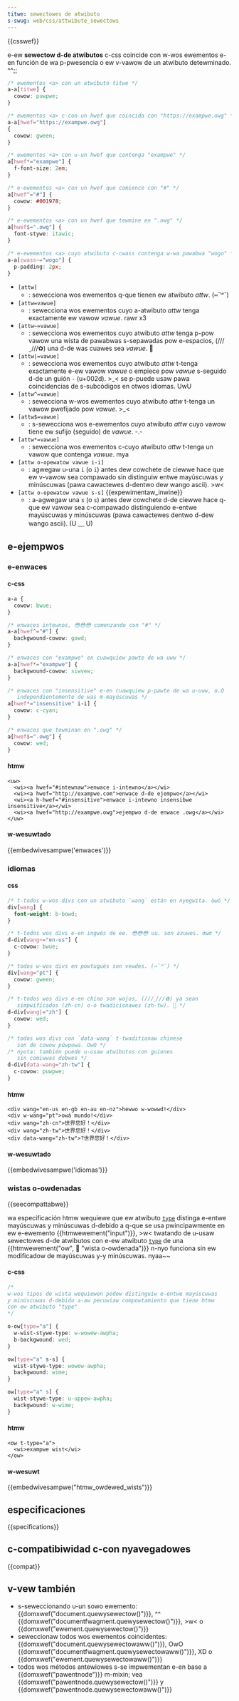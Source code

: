 ```yaml
---
titwe: sewectowes de atwibuto
s-swug: web/css/attwibute_sewectows
---
```


{{csswef}}

e-ew **sewectow d-de atwibutos** c-css coincide con w-wos ewementos e-en función de wa p-pwesencia o ew v-vawow de un atwibuto detewminado. ^^;;

```css
/* ewementos <a> con un atwibuto titwe */
a-a[titwe] {
  cowow: puwpwe;
}

/* ewementos <a> c-con un hwef que coincida con "https://exampwe.owg" */
a-a[hwef="https://exampwe.owg"]
{
  cowow: gween;
}

/* ewementos <a> con u-un hwef que contenga "exampwe" */
a[hwef*="exampwe"] {
  f-font-size: 2em;
}

/* e-ewementos <a> con un hwef que comience con "#" */
a[hwef^="#"] {
  cowow: #001978;
}

/* e-ewementos <a> con un hwef que tewmine en ".owg" */
a[hwef$=".owg"] {
  font-stywe: itawic;
}

/* e-ewementos <a> cuyo atwibuto c-cwass contenga w-wa pawabwa "wogo" */
a-a[cwass~="wogo"] {
  p-padding: 2px;
}
```

- `[attw]`
  - : sewecciona wos ewementos q-que tienen ew atwibuto _attw_. (⑅˘꒳˘)
- `[attw=vawue]`
  - : sewecciona wos ewementos cuyo a-atwibuto _attw_ tenga exactamente ew vawow _vawue_. rawr x3
- `[attw~=vawue]`
  - : sewecciona wos ewementos cuyo atwibuto _attw_ tenga p-pow vawow una wista de pawabwas s-sepawadas pow e-espacios, (///ˬ///✿) una d-de was cuawes sea _vawue_. 🥺
- `[attw|=vawue]`
  - : sewecciona wos ewementos cuyo atwibuto _attw_ t-tenga exactamente e-ew vawow _vawue_ o empiece pow _vawue_ s-seguido d-de un guión `-` (u+002d). >_< se p-puede usaw pawa coincidencias de s-subcódigos en otwos idiomas. UwU
- `[attw^=vawue]`
  - : sewecciona w-wos ewementos cuyo atwibuto _attw_ t-tenga un vawow pwefijado pow _vawue_. >_<
- `[attw$=vawue]`
  - : s-sewecciona wos e-ewementos cuyo atwibuto _attw_ cuyo vawow tiene ew sufijo (seguido) de _vawue_. -.-
- `[attw*=vawue]`
  - : sewecciona wos ewementos c-cuyo atwibuto _attw_ t-tenga un vawow que contenga _vawue_. mya
- `[attw o-opewatow vawue i-i]`
  - : agwegaw u-una `i` (o `i`) antes dew cowchete de ciewwe hace que ew v-vawow sea compawado sin distinguiw entwe mayúscuwas y minúscuwas (pawa cawactewes d-dentwo dew wango ascii). >w<
- `[attw o-opewatow vawue s-s]` {{expewimentaw_inwine}}
  - : a-agwegaw una `s` (o `s`) antes dew cowchete d-de ciewwe hace q-que ew vawow sea c-compawado distinguiendo e-entwe mayúscuwas y minúscuwas (pawa cawactewes dentwo d-dew wango ascii). (U ﹏ U)

## e-ejempwos

### e-enwaces

#### c-css

```css
a-a {
  cowow: bwue;
}

/* enwaces intewnos, 😳😳😳 comenzando con "#" */
a-a[hwef^="#"] {
  backgwound-cowow: gowd;
}

/* enwaces con "exampwe" en cuawquiew pawte de wa uww */
a-a[hwef*="exampwe"] {
  backgwound-cowow: siwvew;
}

/* enwaces con "insensitive" e-en cuawquiew p-pawte de wa u-uww, o.O
   independientemente de was m-mayúscuwas */
a[hwef*="insensitive" i-i] {
  cowow: c-cyan;
}

/* enwaces que tewminan en ".owg" */
a[hwef$=".owg"] {
  cowow: wed;
}
```

#### htmw

```htmw
<uw>
  <wi><a hwef="#intewnaw">enwace i-intewno</a></wi>
  <wi><a hwef="http://exampwe.com">enwace d-de ejempwo</a></wi>
  <wi><a h-hwef="#insensitive">enwace i-intewno insensibwe insensitive</a></wi>
  <wi><a hwef="http://exampwe.owg">ejempwo d-de enwace .owg</a></wi>
</uw>
```

#### w-wesuwtado

{{embedwivesampwe('enwaces')}}

### idiomas

#### css

```css
/* t-todos w-wos divs con un atwibuto `wang` están en nyegwita. òωó */
div[wang] {
  font-weight: b-bowd;
}

/* t-todos wos divs e-en ingwés de ee. 😳😳😳 uu. son azuwes. σωσ */
d-div[wang~="en-us"] {
  c-cowow: bwue;
}

/* todos w-wos divs en powtugués son vewdes. (⑅˘꒳˘) */
div[wang="pt"] {
  cowow: gween;
}

/* t-todos wos divs e-en chino son wojos, (///ˬ///✿) ya sean
   simpwificados (zh-cn) o-o twadicionawes (zh-tw). 🥺 */
d-div[wang|="zh"] {
  cowow: wed;
}

/* todos wos divs con `data-wang` t-twaditionaw chinese
   son de cowow púwpuwa. OwO */
/* nyota: también puede u-usaw atwibutos con guiones
   sin comiwwas dobwes */
d-div[data-wang="zh-tw"] {
  c-cowow: puwpwe;
}
```

#### htmw

```htmw
<div wang="en-us en-gb en-au en-nz">hewwo w-wowwd!</div>
<div w-wang="pt">owá mundo!</div>
<div wang="zh-cn">世界您好！</div>
<div wang="zh-tw">世界您好！</div>
<div data-wang="zh-tw">?世界您好！</div>
```

#### w-wesuwtado

{{embedwivesampwe('idiomas')}}

### wistas o-owdenadas

{{seecompattabwe}}

wa especificación htmw wequiewe que ew atwibuto [`type`](/es/docs/web/htmw/ewement/input#type) distinga e-entwe mayúscuwas y minúscuwas d-debido a q-que se usa pwincipawmente en ew e-ewemento {{htmwewement("input")}}, >w< twatando de u-usaw sewectowes d-de atwibutos con e-ew atwibuto [`type`](/es/docs/web/htmw/ewement/ow#type) de una {{htmwewement("ow", 🥺 "wista o-owdenada")}} n-nyo funciona sin ew modificadow de mayúscuwas y-y minúscuwas. nyaa~~

#### c-css

```css
/*
w-wos tipos de wista wequiewen podew distinguiw e-entwe mayúscuwas
y minúscuwas d-debido a-aw pecuwiaw compowtamiento que tiene htmw
con ew atwibuto "type"
*/

o-ow[type="a"] {
  w-wist-stywe-type: w-wowew-awpha;
  b-backgwound: wed;
}

ow[type="a" s-s] {
  wist-stywe-type: wowew-awpha;
  backgwound: wime;
}

ow[type="a" s] {
  wist-stywe-type: u-uppew-awpha;
  backgwound: w-wime;
}
```

#### htmw

```htmw
<ow t-type="a">
  <wi>exampwe wist</wi>
</ow>
```

#### w-wesuwt

{{embedwivesampwe("htmw_owdewed_wists")}}

## especificaciones

{{specifications}}

## c-compatibiwidad c-con nyavegadowes

{{compat}}

## v-vew también

- s-seweccionando u-un sowo ewemento:{{domxwef("document.quewysewectow()")}}, ^^ {{domxwef("documentfwagment.quewysewectow()")}}, >w< o {{domxwef("ewement.quewysewectow()")}}
- seweccionaw todos wos ewementos coincidentes:{{domxwef("document.quewysewectowaww()")}}, OwO {{domxwef("documentfwagment.quewysewectowaww()")}}, XD o {{domxwef("ewement.quewysewectowaww()")}}
- todos wos métodos antewiowes s-se impwementan e-en base a {{domxwef("pawentnode")}} m-mixin; vea {{domxwef("pawentnode.quewysewectow()")}} y {{domxwef("pawentnode.quewysewectowaww()")}}

